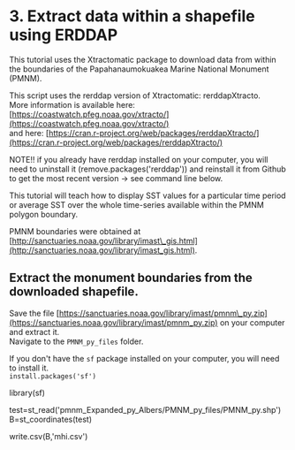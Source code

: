 # 3. Extract data within a shapefile using ERDDAP

This tutorial uses the Xtractomatic package to download data from within the boundaries of the Papahanaumokuakea Marine National Monument \(PMNM\).  
  
This script uses the rerddap version of Xtractomatic: rerddapXtracto.  
More information is available here: [https://coastwatch.pfeg.noaa.gov/xtracto/](https://coastwatch.pfeg.noaa.gov/xtracto/)  
and here: [https://cran.r-project.org/web/packages/rerddapXtracto/](https://cran.r-project.org/web/packages/rerddapXtracto/)  
  
NOTE!! if you already have rerddap installed on your computer, you will need to uninstall it \(remove.packages\('rerddap'\)\) and reinstall it from Github to get the most recent version -&gt; see command line below.  
  
This tutorial will teach how to display SST values for a particular time period or average SST over the whole time-series available within the PMNM polygon boundary.  
  
PMNM boundaries were obtained at [http://sanctuaries.noaa.gov/library/imast\_gis.html](http://sanctuaries.noaa.gov/library/imast_gis.html). 

## Extract the monument boundaries from the downloaded shapefile.

Save the file [https://sanctuaries.noaa.gov/library/imast/pmnm\_py.zip](https://sanctuaries.noaa.gov/library/imast/pmnm_py.zip) on your computer and extract it.  
Navigate to the `PMNM_py_files` folder.

If you don't have the `sf` package installed on your computer, you will need to install it.  
`install.packages('sf')`

library\(sf\)

test=st\_read\('pmnm\_Expanded\_py\_Albers/PMNM\_py\_files/PMNM\_py.shp'\) B=st\_coordinates\(test\)

write.csv\(B,'mhi.csv'\)

